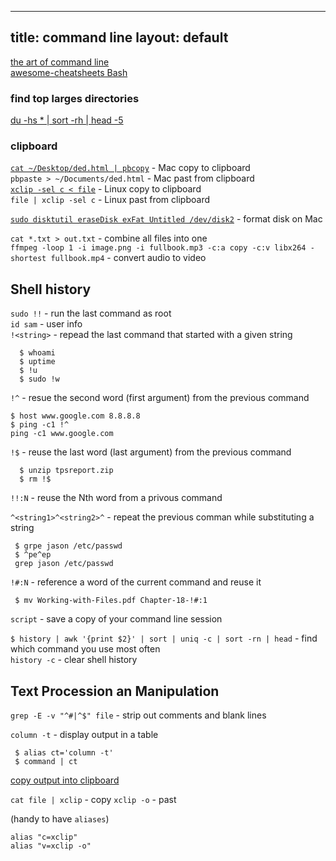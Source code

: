 
---
title: command line
layout: default
---
[the art of command line](https://github.com/jlevy/the-art-of-command-line)  
[awesome-cheatsheets Bash](https://github.com/LeCoupa/awesome-cheatsheets/blob/master/languages/bash.sh)  

### find top larges directories  
[du -hs * | sort -rh | head -5](https://www.tecmint.com/find-top-large-directories-and-files-sizes-in-linux/)  
### clipboard
[`cat ~/Desktop/ded.html | pbcopy`](https://apple.stackexchange.com/questions/15318/how-to-use-terminal-to-copy-a-file-to-the-clipboard#15322) - Mac copy to clipboard  
`pbpaste > ~/Documents/ded.html` -  Mac past from clipboard  
[`xclip -sel c < file`](https://unix.stackexchange.com/questions/211817/copy-the-contents-of-a-file-into-the-clipboard-without-displaying-its-contents#211826) - Linux copy to clipboard  
`file | xclip -sel c` - Linux past from clipboard  



[`sudo disktutil eraseDisk exFat Untitled /dev/disk2`](https://itgirl.tech/2019/08/30/format-usb-drive-mac-terminal/) - format disk on Mac

`cat *.txt > out.txt` - combine all files into one   
`ffmpeg -loop 1 -i image.png -i fullbook.mp3 -c:a copy -c:v libx264 -shortest fullbook.mp4` - convert audio to video    

## Shell history

  `sudo !!` - run the last command as root  
  `id sam` - user info  
  `!<string>` - repead the last command that started with a given string  

  ```
    $ whoami 
    $ uptime
    $ !u
    $ sudo !w
  ```
  `!^` - resue the second word (first argument) from the previous command  

  ```
  $ host www.google.com 8.8.8.8
  $ ping -c1 !^
  ping -c1 www.google.com 
  ```
  `!$` - reuse the last word (last argument) from the previous command  
  ```
    $ unzip tpsreport.zip
    $ rm !$
  ```
  `!!:N` - reuse the Nth word from a privous command  
  
  `^<string1>^<string2>^` - repeat the previous comman while substituting a string  
  ```
   $ grpe jason /etc/passwd 
   $ ^pe^ep
   grep jason /etc/passwd 
  ```
  `!#:N` - reference a word of the current command and reuse it  
  ```
   $ mv Working-with-Files.pdf Chapter-18-!#:1
  ```
  ` script ` - save a copy of your command line session  

  `$ history | awk '{print $2}' | sort | uniq -c | sort -rn | head` - find which command you use most often  
   `history -c` - clear shell history  
   
## Text Procession an Manipulation

  `grep -E -v "^#|^$" file`  - strip out comments and blank lines  
  
  `column -t` - display output in a table
  ```
   $ alias ct='column -t'
   $ command | ct
  ```

  [copy output into clipboard](https://bit.ly/3sEb8ph)

  `cat file | xclip` - copy
  `xclip -o` - past 

  (handy to have `aliases`)
  ```
  alias "c=xclip"
  alias "v=xclip -o"

  ```



